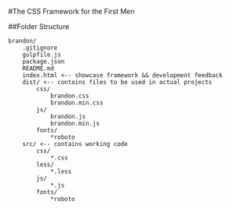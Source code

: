 #The CSS Framework for the First Men


##Folder Structure

```
brandon/
	.gitignore
	gulpfile.js
	package.json
	README.md
	index.html <-- showcase framework && development feedback
	dist/ <-- contains files to be used in actual projects
		css/
			brandon.css
			brandon.min.css
		js/
			brandon.js
			brandon.min.js
		fonts/
			*roboto
	src/ <-- contains working code
		css/
			*.css
		less/
			*.less
		js/
			*.js
		fonts/
			*roboto

```